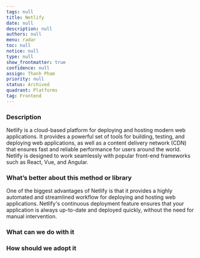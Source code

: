 ```yaml
---
tags: null
title: Netlify
date: null
description: null
authors: null
menu: radar
toc: null
notice: null
type: null
show_frontmatter: true
confidence: null
assign: Thanh Pham
priority: null
status: Archived
quadrant: Platforms
tag: Frontend
---
```


<!-- table_of_contents 6415f538-f209-4402-a1d8-05d522e91fdc -->

### Description

Netlify is a cloud-based platform for deploying and hosting modern web applications. It provides a powerful set of tools for building, testing, and deploying web applications, as well as a content delivery network (CDN) that ensures fast and reliable performance for users around the world. Netlify is designed to work seamlessly with popular front-end frameworks such as React, Vue, and Angular.

### What’s better about this method or library

One of the biggest advantages of Netlify is that it provides a highly automated and streamlined workflow for deploying and hosting web applications. Netlify's continuous deployment feature ensures that your application is always up-to-date and deployed quickly, without the need for manual intervention.

### What can we do with it


### How should we adopt it


<!-- child_database 0d80f402-9776-435a-8490-c4430b966aaf -->
